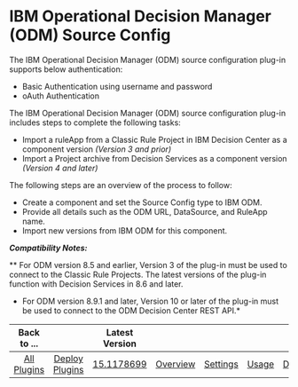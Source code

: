 
# IBM Operational Decision Manager (ODM) Source Config

The IBM Operational Decision Manager (ODM) source configuration plug-in supports below authentication:

* Basic Authentication using username and password
* oAuth Authentication

The IBM Operational Decision Manager (ODM) source configuration plug-in includes steps to complete the following tasks:

* Import a ruleApp from a Classic Rule Project in IBM Decision Center as a component version *(Version 3 and prior)*
* Import a Project archive from Decision Services as a component version *(Version 4 and later)*

The following steps are an overview of the process to follow:

* Create a component and set the Source Config type to IBM ODM.
* Provide all details such as the ODM URL, DataSource, and RuleApp name.
* Import new versions from IBM ODM for this component.

***Compatibility Notes:***


** For ODM version 8.5 and earlier, Version 3 of the plug-in must be used to connect to the Classic Rule Projects. The latest versions of the plug-in function with Decision Services in 8.6 and later.

* For ODM version 8.9.1 and later, Version 10 or later of the plug-in must be used to connect to the ODM Decision Center REST API.*




|Back to ...||Latest Version|||||
| :---: | :---: | :---: | :---: | :---: | :---: | :---: |
|[All Plugins](../../index.md)|[Deploy Plugins](../README.md)|[15.1178699](https://raw.githubusercontent.com/UrbanCode/IBM-UCD-PLUGINS/main/files/ibm-odm-source-config/devops-deploy-ibm-odm-source-config-15.1178699.zip)|[Overview](overview.md)|[Settings](settings.md)|[Usage](usage.md)|[Downloads](downloads.md)|
